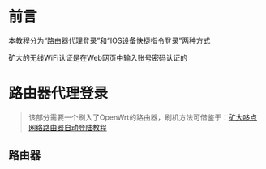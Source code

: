 # 前言

本教程分为“路由器代理登录”和“IOS设备快捷指令登录”两种方式

矿大的无线WiFi认证是在Web网页中输入账号密码认证的



# 路由器代理登录
>该部分需要一个刷入了OpenWrt的路由器，刷机方法可借鉴于：[矿大哆点网络路由器自动登陆教程](https://github.com/Pandalzy/cumtddnet)

## 路由器
